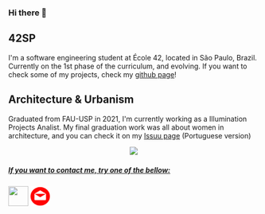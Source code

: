 ### Hi there 👋

## 42SP
I'm a software engineering student at École 42, located in São Paulo, Brazil.
Currently on the 1st phase of the curriculum, and evolving.
If you want to check some of my projects, check my [github page](https://ferfahl.github.io/)!

## Architecture & Urbanism
Graduated from FAU-USP in 2021, I'm currently working as a Illumination Projects Analist.
My final graduation work was all about women in architecture, and you can check it on my [Issuu page](https://issuu.com/fern_fahl/docs/tfg_representatividade_feminina_na_arquitetura_-_f) (Portuguese version)

<div align="center">
  <a href="https://github.com/ferfahl>
    <img height="180em" src="https://github-readme-stats.vercel.app/api?username=ferfahl&show_icons=true&theme=transparent&include_all_commits=true&count_private=true"/>
    <img height="180em" src="https://github-readme-stats.vercel.app/api/top-langs/?username=ferfahl&layout=compact&langs_count=7&theme=transparent"/>
</div>
                                                                                                                                              
##### If you want to contact me, try one of the bellow:
[<img height="40" width="40" src="https://i0.wp.com/solistica.com/wp-content/uploads/2019/10/linkedin.png" />](https://www.linkedin.com/in/fernanda-fahl/) [<img height="40" width="40" src="https://github.com/ferfahl/ferfahl.github.io/blob/main/assets/mail.png?raw=true"/>](mailto:fe.alves.fahl@gmail.com?Subject=Contact%20me%21)
